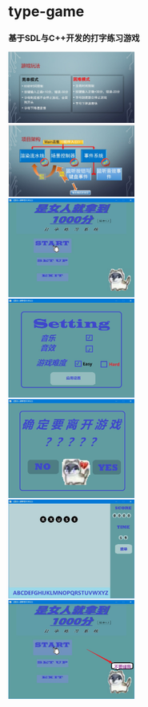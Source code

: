 # type-game
### 基于SDL与C++开发的打字练习游戏
<img decoding="async" src="https://github.com/Unreal-abc/type-game/blob/main/1.jpg" width="50%">
<img decoding="async" src="https://github.com/Unreal-abc/type-game/blob/main/2.jpg" width="50%">
<img decoding="async" src="https://github.com/Unreal-abc/type-game/blob/main/Snipaste_2023-01-25_00-32-23.jpg" width="50%">
<img decoding="async" src="https://github.com/Unreal-abc/type-game/blob/main/Snipaste_2023-01-25_00-32-40.jpg" width="50%">
<img decoding="async" src="https://github.com/Unreal-abc/type-game/blob/main/Snipaste_2023-01-25_00-32-50.jpg" width="50%">
<img decoding="async" src="https://github.com/Unreal-abc/type-game/blob/main/Snipaste_2023-01-25_00-32-57.jpg" width="50%">
<img decoding="async" src="https://github.com/Unreal-abc/type-game/blob/main/Snipaste_2023-01-25_00-33-08.jpg" width="50%">
